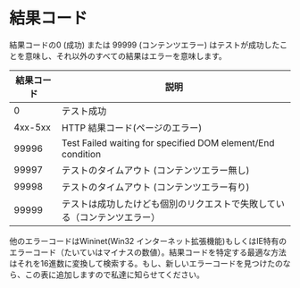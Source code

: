 # 結果コード

結果コードの0 (成功) または 99999 (コンテンツエラー) はテストが成功したことを意味し、それ以外のすべての結果はエラーを意味します。

| 結果コード| 説明 |
|------------------|-----------------|
|0            |テスト成功|
|4xx-5xx  |	HTTP 結果コード(ページのエラー)|
|99996    |	Test Failed waiting for specified DOM element/End condition|
|99997    |	テストのタイムアウト (コンテンツエラー無し)|
|99998    |	テストのタイムアウト (コンテンツエラー有り)|
|99999    |	テストは成功したけども個別のリクエストで失敗している（コンテンツエラー）|

他のエラーコードはWininet(Win32 インターネット拡張機能)もしくはIE特有のエラーコード（たいていはマイナスの数値）。結果コードを特定する最適な方法はそれを16進数に変換して検索する。もし、新しいエラーコードを見つけたのなら、この表に追加しますので私達に知らせてください。
